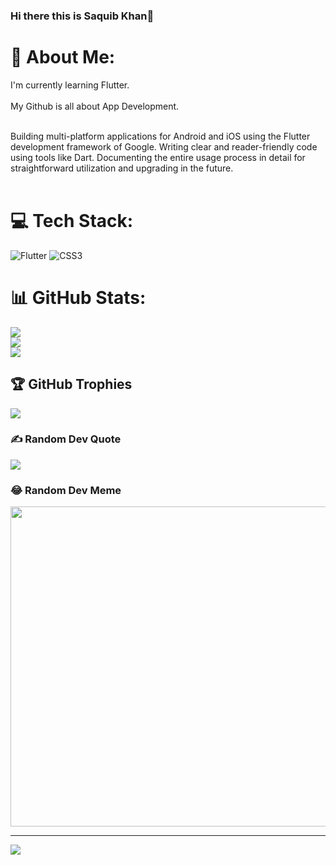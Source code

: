 ### Hi there this is Saquib Khan👋

# 💫 About Me:
I'm currently learning Flutter.<br><br>
My Github is all about App Development.<br><br>

 Building multi-platform applications for Android and iOS using the Flutter development framework of Google. Writing clear and reader-friendly code using tools like Dart. Documenting the entire usage process in detail for straightforward utilization and upgrading in the future.<br><br>


# 💻 Tech Stack:
![Flutter](https://img.shields.io/badge/Flutter-%2302569B.svg?style=for-the-badge&logo=Flutter&logoColor=white) ![CSS3](https://img.shields.io/badge/css3-%231572B6.svg?style=for-the-badge&logo=css3&logoColor=white)
# 📊 GitHub Stats:
![](https://github-readme-stats.vercel.app/api?username=SaquibKhan&theme=dark&hide_border=false&include_all_commits=true&count_private=true)<br/>
![](https://github-readme-streak-stats.herokuapp.com/?user=SaquibKhan&theme=dark&hide_border=false)<br/>
![](https://github-readme-stats.vercel.app/api/top-langs/?username=SaquibKhan&theme=dark&hide_border=false&include_all_commits=true&count_private=true&layout=compact)

## 🏆 GitHub Trophies
![](https://github-profile-trophy.vercel.app/?username=SaquibKhan&theme=radical&no-frame=false&no-bg=false&margin-w=4)

### ✍️ Random Dev Quote
![](https://quotes-github-readme.vercel.app/api?type=horizontal&theme=radical)

### 😂 Random Dev Meme
<img src="https://random-memer.herokuapp.com/" width="512px"/>

---
[![](https://visitcount.itsvg.in/api?id=SaquibKhan&icon=0&color=0)](https://visitcount.itsvg.in)

<!-- Proudly created with GPRM ( https://gprm.itsvg.in ) -->
